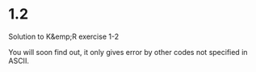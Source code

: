 # 1.2

Solution to K&emp;R exercise 1-2

You will soon find out, it only gives error by other codes not specified in
ASCII.

